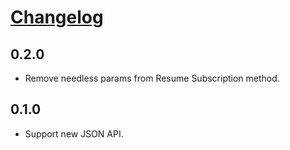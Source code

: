 # [Changelog](https://github.com/yola/sitewit/releases)


## 0.2.0

* Remove needless params from Resume Subscription method.

## 0.1.0

* Support new JSON API.
